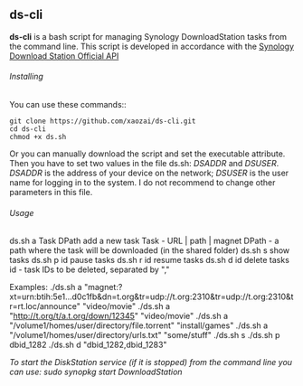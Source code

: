 ## ds-cli
**ds-cli** is a bash script for managing Synology DownloadStation tasks from the command line.
This script is developed in accordance with the [Synology Download Station Official API](http://download.synology.com/download/Document/DeveloperGuide/Synology_Download_Station_Web_API.pdf "Synology Download Station Official API")

###### Installing
You can use these commands::
```
git clone https://github.com/xaozai/ds-cli.git
cd ds-cli
chmod +x ds.sh
```
Or you can manually download the script and set the executable attribute.
Then you have to set two values in the file ds.sh: *DSADDR* and *DSUSER*. *DSADDR* is the address of your device on the network; *DSUSER* is the user name for logging in to the system.
I do not recommend to change other parameters in this file.


###### Usage
ds.sh a Task DPath				add a new task
									Task - URL | path | magnet
									DPath - a path where the task will be downloaded (in the shared folder)
ds.sh s							show tasks
ds.sh p id						pause tasks
ds.sh r id						resume tasks
ds.sh d id						delete tasks
									id - task IDs to be deleted, separated by ","

Examples:
./ds.sh a "magnet:?xt=urn:btih:5e1...d0c1fb&dn=t.org&tr=udp://t.org:2310&tr=udp://t.org:2310&tr=rt.loc/announce" "video/movie"
./ds.sh a "http://t.org/t/a.t.org/down/12345" "video/movie"
./ds.sh a "/volume1/homes/user/directory/file.torrent" "install/games"
./ds.sh a "/volume1/homes/user/directory/urls.txt" "some/stuff"
./ds.sh s
./ds.sh p dbid_1282
./ds.sh d "dbid_1282,dbid_1283"

*To start the DiskStation service (if it is stopped) from the command line you can use: sudo synopkg start DownloadStation*
